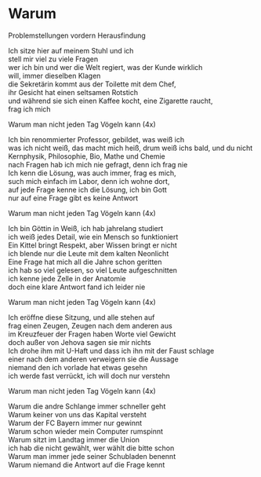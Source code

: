 # Warum

Problemstellungen vordern Herausfindung

Ich sitze hier auf meinem Stuhl und ich  
stell mir viel zu viele Fragen  
wer ich bin und wer die Welt regiert, was der Kunde wirklich  
will, immer dieselben Klagen  
die Sekretärin kommt aus der Toilette mit dem Chef,  
ihr Gesicht hat einen seltsamen Rotstich  
und während sie sich einen Kaffee kocht, eine Zigarette raucht,  
frag ich mich

Warum man nicht jeden Tag Vögeln kann (4x)

Ich bin renommierter Professor, gebildet, was weiß ich  
was ich nicht weiß, das macht mich heiß, drum weiß ichs bald, und du nicht  
Kernphysik, Philosophie, Bio, Mathe und Chemie  
nach Fragen hab ich mich nie gefragt, denn ich frag nie  
Ich kenn die Lösung, was auch immer, frag es mich,  
such mich einfach im Labor, denn ich wohne dort,  
auf jede Frage kenne ich die Lösung, ich bin Gott  
nur auf eine Frage gibt es keine Antwort

Warum man nicht jeden Tag Vögeln kann (4x)

Ich bin Göttin in Weiß, ich hab jahrelang studiert  
ich weiß jedes Detail, wie ein Mensch so funktioniert  
Ein Kittel bringt Respekt, aber Wissen bringt er nicht  
ich blende nur die Leute mit dem kalten Neonlicht  
Eine Frage hat mich all die Jahre schon geritten  
ich hab so viel gelesen, so viel Leute aufgeschnitten  
ich kenne jede Zelle in der Anatomie  
doch eine klare Antwort fand ich leider nie  

Warum man nicht jeden Tag Vögeln kann (4x)

Ich eröffne diese Sitzung, und alle stehen auf  
frag einen Zeugen, Zeugen nach dem anderen aus  
im Kreuzfeuer der Fragen haben Worte viel Gewicht  
doch außer von Jehova sagen sie mir nichts  
Ich drohe ihm mit U-Haft und dass ich ihn mit der Faust schlage  
einer nach dem anderen verweigern sie die Aussage  
niemand den ich vorlade hat etwas gesehn  
ich werde fast verrückt, ich will doch nur verstehn

Warum man nicht jeden Tag Vögeln kann (4x)

Warum die andre Schlange immer schneller geht  
Warum keiner von uns das Kapital versteht  
Warum der FC Bayern immer nur gewinnt  
Warum schon wieder mein Computer rumspinnt  
Warum sitzt im Landtag immer die Union  
ich hab die nicht gewählt, wer wählt die bitte schon  
Warum man immer jede seiner Schubladen benennt  
Warum niemand die Antwort auf die Frage kennt


